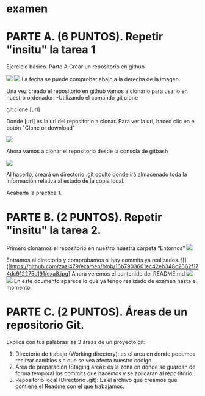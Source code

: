 # examen

# PARTE A. (6 PUNTOS). Repetir "insitu" la tarea 1

Ejercicio básico. Parte A
Crear un repositorio en github

![](https://github.com/zazi479/prueba-examen/blob/d8f65ec1c56e3881ad3a64bfa994b24b3c6dab11/exa1.jpg)
![](https://github.com/zazi479/prueba-examen/blob/d8f65ec1c56e3881ad3a64bfa994b24b3c6dab11/exa2.jpg)
La fecha se puede comprobar abajo a la derecha de la imagen.

Una vez creado el repositorio en github vamos a clonarlo para usarlo en nuestro ordenador: -Utilizando el comando git clone

git clone [url]

Donde [url] es la url del repositorio a clonar. Para ver la url, haced clic en el botón "Clone or download"

![](https://github.com/zazi479/examen/blob/c82a68b1b65036a301ba923f07317f540fbfa5f6/exa5.jpg)

Ahora vamos a clonar el repositorio desde la consola de gitbash

![](https://github.com/zazi479/examen/blob/b062853323c67f439f3a4c1603c320c6abf9799b/exa6.jpg)

Al hacerlo, creará un directorio .git oculto donde irá almacenado toda la información relativa al estado de la copia local.

Acabada la practica 1.

# PARTE B. (2 PUNTOS). Repetir "insitu" la tarea 2.
Primero clonamos el repositorio en nuestro nuestra carpeta “Entornos”
![](https://github.com/zazi479/examen/blob/cfc05d54651a13ea06c73aab2a403832c2fa2f8b/exa7.jpg)

Entramos al directorio y comprobamos si hay commits ya realizados.
![]([https://github.com/zazi479/examen/blob/16b7903601ec42eb348c2662f174dc912275c191/exa8.jpg]
Ahora veremos el contenido del README.md
![](https://github.com/zazi479/examen/blob/98911d96f4733947e0efe323f00faeb79cc79f37/exa1.1.jpg)
![](https://github.com/zazi479/examen/blob/98911d96f4733947e0efe323f00faeb79cc79f37/exa1.2.jpg)
En este dcumento aparece lo que ya tengo realizado de examen hasta el momento.


# PARTE C. (2 PUNTOS). Áreas de un repositorio Git.


Explica con tus palabras las 3 áreas de un proyecto git:

1. Directorio de trabajo (Working directory): es el area en donde podemos realizar cambios sin que se vea afecta nuestro codigo.
2. Área de preparación (Staging area): es la zona en donde se guardan de forma temporal los commits que hacemos y se aplicaran al repositorio.
3. Repositorio local (Directorio .git): Es el archivo que creamos que contiene el Readme con el que trabajamos.





![]()
![]()
![]()
![]()
![]()
